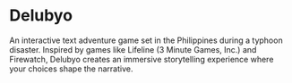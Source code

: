 # Delubyo
An interactive text adventure game set in the Philippines during a typhoon disaster. Inspired by games like Lifeline (3 Minute Games, Inc.) and Firewatch, Delubyo creates an immersive storytelling experience where your choices shape the narrative.
